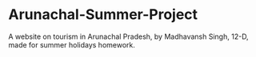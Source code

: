 # Arunachal-Summer-Project
A website on tourism in Arunachal Pradesh, by Madhavansh Singh, 12-D, made for summer holidays homework.
